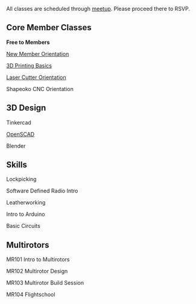 All classes are scheduled through [meetup](ttp://meetup.com/Tampa-Hackerspace). Please proceed there to RSVP.


## Core Member Classes

**Free to Members**

[New Member Orientation](New_Member_Orientation.md)

[3D Printing Basics](3D_Printing_Basics.md)

[Laser Cutter Orientation](Laser_Cutter_Orientation.md)

Shapeoko CNC Orientation


## 3D Design

Tinkercad

[OpenSCAD](OpenSCAD.md)

Blender


## Skills

Lockpicking

Software Defined Radio Intro

Leatherworking

Intro to Arduino

Basic Circuits


## Multirotors

MR101 Intro to Multirotors

MR102 Multirotor Design

MR103 Multirotor Build Session

MR104 Flightschool
